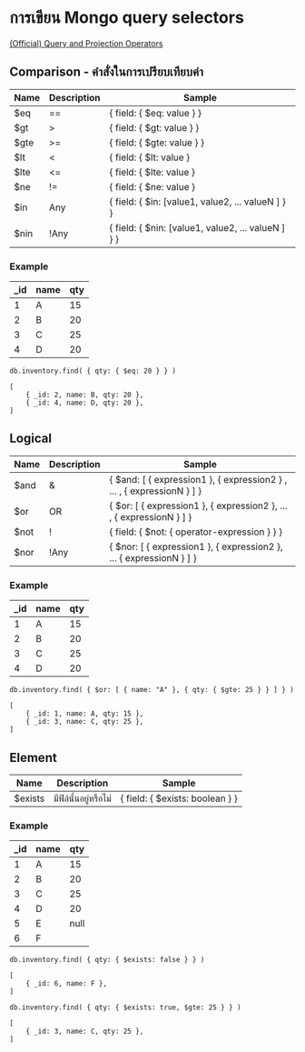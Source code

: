 # การเขียน Mongo query selectors

[(Official) Query and Projection Operators](https://docs.mongodb.com/manual/reference/operator/query/)

## Comparison - คำสั่งในการเปรียบเทียบค่า
|Name|Description|Sample|
|--|--|--|
|$eq|==|{ field: { $eq: value } }|
|$gt|>|{ field: { $gt: value } }|
|$gte|>=|{ field: { $gte: value } }|
|$lt|<|{ field: { $lt: value }|
|$lte|<=|{ field: { $lte: value }|
|$ne|!=|{ field: { $ne: value }|
|$in|Any|{ field: { $in: [value1, value2, ... valueN ] } }|
|$nin|!Any|{ field: { $nin: [value1, value2, ... valueN ] } }|

### Example
|_id|name|qty|
|--|--|--|
|1|A|15|
|2|B|20|
|3|C|25|
|4|D|20|

```
db.inventory.find( { qty: { $eq: 20 } } )

[
    { _id: 2, name: B, qty: 20 },
    { _id: 4, name: D, qty: 20 },
]
```

## Logical
|Name|Description|Sample|
|--|--|--|
|$and| & |{ $and: [ { expression1 }, { expression2 } , ... , { expressionN } ] }|
|$or|OR|{ $or: [ { expression1 }, { expression2 }, ... , { expressionN } ] }|
|$not|!|{ field: { $not: { operator-expression } } }|
|$nor|!Any|{ $nor: [ { expression1 }, { expression2 }, ...  { expressionN } ] }|

### Example
|_id|name|qty|
|--|--|--|
|1|A|15|
|2|B|20|
|3|C|25|
|4|D|20|

```
db.inventory.find( { $or: [ { name: "A" }, { qty: { $gte: 25 } } ] } )

[
    { _id: 1, name: A, qty: 15 },
    { _id: 3, name: C, qty: 25 },
]
```

## Element
|Name|Description|Sample|
|--|--|--|
|$exists|มีฟิล์นั้นอยู่หรือไม่|{ field: { $exists: boolean } }|

### Example
|_id|name|qty|
|--|--|--|
|1|A|15|
|2|B|20|
|3|C|25|
|4|D|20|
|5|E|null|
|6|F||

```
db.inventory.find( { qty: { $exists: false } } )

[
    { _id: 6, name: F },
]
```
```
db.inventory.find( { qty: { $exists: true, $gte: 25 } } )

[
    { _id: 3, name: C, qty: 25 },
]
```
